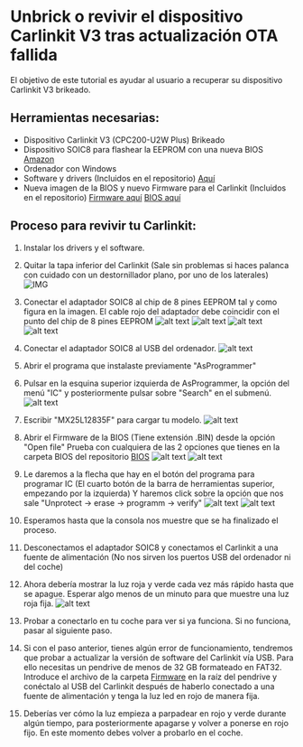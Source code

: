# Unbrick o revivir el dispositivo Carlinkit V3 tras actualización OTA fallida

El objetivo de este tutorial es ayudar al usuario a recuperar su dispositivo Carlinkit V3 brikeado.

## Herramientas necesarias:

- Dispositivo Carlinkit V3 (CPC200-U2W Plus) Brikeado
- Dispositivo SOIC8 para flashear la EEPROM con una nueva BIOS [Amazon](https://www.amazon.es/dp/B08HQB1VL8?psc=1&ref=ppx_yo2ov_dt_b_product_details)
- Ordenador con Windows
- Software y drivers (Incluidos en el repositorio) [Aquí](Software/)
- Nueva imagen de la BIOS y nuevo Firmware para el Carlinkit (Incluidos en el repositorio) [Firmware aquí](Firmware/) [BIOS aquí](BIOS/)

## Proceso para revivir tu Carlinkit:

1. Instalar los drivers y el software.

2. Quitar la tapa inferior del Carlinkit (Sale sin problemas si haces palanca con cuidado con un destornillador plano, por uno de los laterales)
   ![IMG](Media/IMG_7512.JPG)

3. Conectar el adaptador SOIC8 al chip de 8 pines EEPROM tal y como figura en la imagen. El cable rojo del adaptador debe coincidir con el punto del chip de 8 pines EEPROM
   ![alt text](Media/IMG_7513.JPG) ![alt text](Media/IMG_7515.JPG) ![alt text](Media/IMG_7516.JPG) ![alt text](Media/IMG_7517.JPG)

4. Conectar el adaptador SOIC8 al USB del ordenador.
   ![alt text](Media/IMG_7524.JPG)

5. Abrir el programa que instalaste previamente "AsProgrammer"

6. Pulsar en la esquina superior izquierda de AsProgrammer, la opción del menú "IC" y posteriormente pulsar sobre "Search" en el submenú.
   ![alt text](Media/IMG_7521.JPG)

7. Escribir "MX25L12835F" para cargar tu modelo.
   ![alt text](Media/IMG_7522.JPG)

8. Abrir el Firmware de la BIOS (Tiene extensión .BIN) desde la opción "Open file" Prueba con cualquiera de las 2 opciones que tienes en la carpeta BIOS del repositorio [BIOS](BIOS/)
   ![alt text](Media/IMG_7525.JPG) ![alt text](Media/IMG_7526.JPG)

9. Le daremos a la flecha que hay en el botón del programa para programar IC (El cuarto botón de la barra de herramientas superior, empezando por la izquierda) Y haremos click sobre la opción que nos sale "Unprotect -> erase -> programm -> verify"
   ![alt text](Media/IMG_7528.JPG) ![alt text](Media/IMG_7529.JPG)

10. Esperamos hasta que la consola nos muestre que se ha finalizado el proceso.

11. Desconectamos el adaptador SOIC8 y conectamos el Carlinkit a una fuente de alimentación (No nos sirven los puertos USB del ordenador ni del coche)

12. Ahora debería mostrar la luz roja y verde cada vez más rápido hasta que se apague. Esperar algo menos de un minuto para que muestre una luz roja fija.
    ![alt text](Media/IMG_7532.JPG)

13. Probar a conectarlo en tu coche para ver si ya funciona. Si no funciona, pasar al siguiente paso.

14. Si con el paso anterior, tienes algún error de funcionamiento, tendremos que probar a actualizar la versión de software del Carlinkit vía USB.
    Para ello necesitas un pendrive de menos de 32 GB formateado en FAT32.
    Introduce el archivo de la carpeta [Firmware](Firmware) en la raíz del pendrive y conéctalo al USB del Carlinkit después de haberlo conectado a una fuente de alimentación y tenga la luz led en rojo de manera fija.

15. Deberías ver cómo la luz empieza a parpadear en rojo y verde durante algún tiempo, para posteriormente apagarse y volver a ponerse en rojo fijo. En este momento debes volver a probarlo en el coche.
